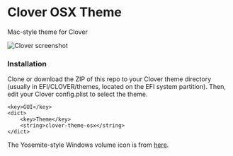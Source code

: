 # Clover OSX Theme
Mac-style theme for Clover

![Clover screenshot](https://i.ibb.co/PZ0CCvw/68747470733a2f2f692e696d6775722e636f6d2f61625a6771706f2e706e67.png)

### Installation
Clone or download the ZIP of this repo to your Clover theme directory (usually
in EFI/CLOVER/themes, located on the EFI system partition). Then, edit your
Clover config.plist to select the theme.

```plist
<key>GUI</key>
<dict>
	<key>Theme</key>
	<string>clover-theme-osx</string>
</dict>
```

The Yosemite-style Windows volume icon is from [here](http://atopsy.deviantart.com/art/Boot-Camp-Assistant-for-OS-X-Yosemite-Re-Upload-500410985).
